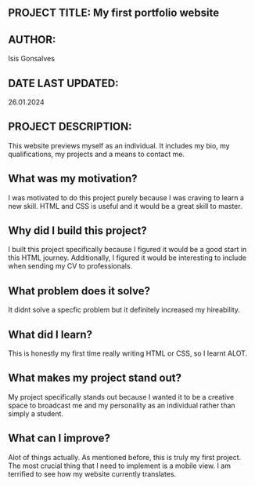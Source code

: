 PROJECT TITLE: My first portfolio website
-
AUTHOR:
-
Isis Gonsalves

DATE LAST UPDATED:
-
26.01.2024

PROJECT DESCRIPTION:
-
This website previews myself as an individual. 
It includes my bio, my qualifications, my projects and a means to contact me.

What was my motivation?
-
I was motivated to do this project purely because I was craving to learn a new skill. 
HTML and CSS is useful and it would be a great skill to master. 

Why did I build this project?
-
I built this project specifically because I figured it would be a good start in this HTML journey.
Additionally, I figured it would be interesting to include when sending my CV to professionals.

What problem does it solve?
-
It didnt solve a specfic problem but it definitely increased my hireability.

What did I learn?
-
This is honestly my first time really writing HTML or CSS, so I learnt ALOT. 

What makes my project stand out?
-
My project specifically stands out because I wanted it to be a creative space to broadcast me and my personality as an individual rather than simply a student.

What can I improve?
-
Alot of things actually. As mentioned before, this is truly my first project. The most crucial thing that I need to implement is a mobile view. 
I am terrified to see how my website currently translates.

